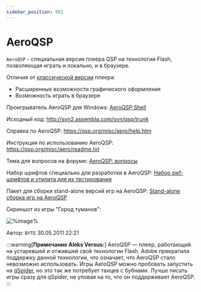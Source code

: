 ```yaml
---
sidebar_position: 981
---
```


# AeroQSP
<!-- [:informarch_aeroqsp_wtfit] -->

`AeroQSP` - специальная версия плеера QSP на технологии Flash, позволяющая играть и локально, и в браузере.

Отличия от [классической версии](https://qsp.org/index.php?option=com_content&view=article&id=64&Itemid=56) плеера:

* Расширенные возможности графического оформления
* Возможность играть в браузере

Проигрыватель AeroQSP для Windows: [AeroQSP Shell](https://qsp.org/index.php?option=com_content&view=article&id=64&Itemid=56)

Исходный код: http://svn2.assembla.com/svn/qsp/trunk

Справка по AeroQSP: https://qsp.org/misc/aero/help.htm

Инструкция по использованию AeroQSP: https://qsp.org/misc/aero/readme.txt

Тема для вопросов на форуме: [AeroQSP: вопросы](https://qsp.org/index.php?option=com_agora&task=topic&id=14&Itemid=57)

Набор шрифтов специально для разработки в AeroQSP: [Набор swf-шрифтов и утилита для их тестирования](https://qsp.org/index.php?option=com_agora&task=topic&id=328&Itemid=57)

Пакет для сборки stand-alone версий игр на AeroQSP: [Stand-alone сборка игр на AeroQSP](https://qsp.org/index.php?option=com_content&view=article&id=117&Itemid=56)

Скриншот из игры "Город туманов":

![%image%](https://i.ibb.co/GFhTndG/cityofmist.png)

Автор: `BYTE`
30.05.2011 22:21

:::warning[**Примечание Aleks Versus:**]
AeroQSP — плеер, работающий на устаревшей и отжившей своё технологии Flash. Adobe прекратила поддержку данной технологии, что означает, что AeroQSP стало невозможно использовать. Игры AeroQSP можно пробовать запустить на [qSpider](../../articles/qspider_0120.md), но это так же потребует танцев с бубнами. Лучше писать игры сразу для qSpider, не уповая на то, что он поддерживает AeroQSP.
:::